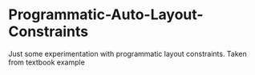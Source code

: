 # Programmatic-Auto-Layout-Constraints
Just some experimentation with programmatic layout constraints.  Taken from textbook example
